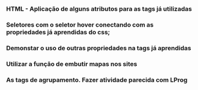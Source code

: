 ### HTML - Aplicação de alguns atributos para as tags já utilizadas

### Seletores com o seletor hover conectando com as propriedades já aprendidas do css;

### Demonstar o uso de outras propriedades na tags já aprendidas

### Utilizar a função de embutir mapas nos sites

### As tags de agrupamento. Fazer atividade parecida com LProg
